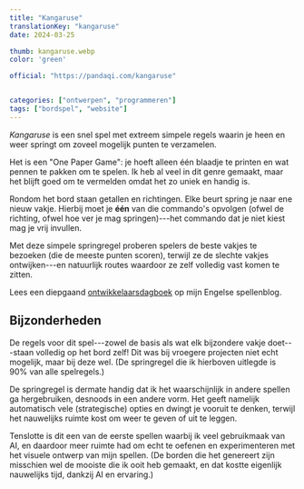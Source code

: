 ```yaml
---
title: "Kangaruse"
translationKey: "kangaruse"
date: 2024-03-25

thumb: kangaruse.webp
color: 'green'

official: "https://pandaqi.com/kangaruse"


categories: ["ontwerpen", "programmeren"]
tags: ["bordspel", "website"]
---
```


_Kangaruse_ is een snel spel met extreem simpele regels waarin je heen en weer springt om zoveel mogelijk punten te verzamelen.

Het is een "One Paper Game": je hoeft alleen één blaadje te printen en wat pennen te pakken om te spelen. Ik heb al veel in dit genre gemaakt, maar het blijft goed om te vermelden omdat het zo uniek en handig is.

Rondom het bord staan getallen en richtingen. Elke beurt spring je naar ene nieuw vakje. Hierbij moet je **één** van die commando's opvolgen (ofwel de richting, ofwel hoe ver je mag springen)---het commando dat je niet kiest mag je vrij invullen.

Met deze simpele springregel proberen spelers de beste vakjes te bezoeken (die de meeste punten scoren), terwijl ze de slechte vakjes ontwijken---en natuurlijk routes waardoor ze zelf volledig vast komen te zitten.

Lees een diepgaand [ontwikkelaarsdagboek](https://pandaqi.com/blog/boardgames/kangaruse) op mijn Engelse spellenblog.

## Bijzonderheden

De regels voor dit spel---zowel de basis als wat elk bijzondere vakje doet---staan volledig op het bord zelf! Dit was bij vroegere projecten niet echt mogelijk, maar bij deze wel. (De springregel die ik hierboven uitlegde is 90% van alle spelregels.)

De springregel is dermate handig dat ik het waarschijnlijk in andere spellen ga hergebruiken, desnoods in een andere vorm. Het geeft namelijk automatisch vele (strategische) opties en dwingt je vooruit te denken, terwijl het nauwelijks ruimte kost om weer te geven of uit te leggen.

Tenslotte is dit een van de eerste spellen waarbij ik veel gebruikmaak van AI, en daardoor meer ruimte had om echt te oefenen en experimenteren met het visuele ontwerp van mijn spellen. (De borden die het genereert zijn misschien wel de mooiste die ik ooit heb gemaakt, en dat kostte eigenlijk nauwelijks tijd, dankzij AI en ervaring.)